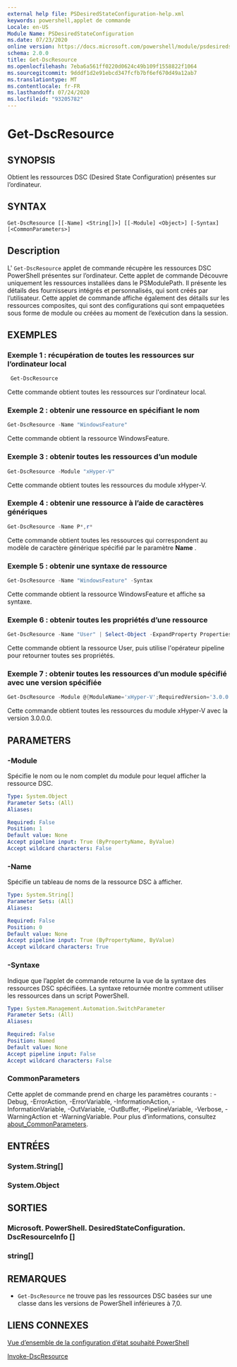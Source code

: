 ```yaml
---
external help file: PSDesiredStateConfiguration-help.xml
keywords: powershell,applet de commande
Locale: en-US
Module Name: PSDesiredStateConfiguration
ms.date: 07/23/2020
online version: https://docs.microsoft.com/powershell/module/psdesiredstateconfiguration/get-dscresource?view=powershell-6&WT.mc_id=ps-gethelp
schema: 2.0.0
title: Get-DscResource
ms.openlocfilehash: 7eba6a561ff0220d0624c49b109f1558822f1064
ms.sourcegitcommit: 9dddf1d2e91ebcd347fcfb7bf6ef670d49a12ab7
ms.translationtype: MT
ms.contentlocale: fr-FR
ms.lasthandoff: 07/24/2020
ms.locfileid: "93205782"
---
```

# Get-DscResource

## SYNOPSIS
Obtient les ressources DSC (Desired State Configuration) présentes sur l’ordinateur.

## SYNTAX

```
Get-DscResource [[-Name] <String[]>] [[-Module] <Object>] [-Syntax] [<CommonParameters>]
```

## Description

L' `Get-DscResource` applet de commande récupère les ressources DSC PowerShell présentes sur l’ordinateur. Cette applet de commande Découvre uniquement les ressources installées dans le PSModulePath. Il présente les détails des fournisseurs intégrés et personnalisés, qui sont créés par l’utilisateur. Cette applet de commande affiche également des détails sur les ressources composites, qui sont des configurations qui sont empaquetées sous forme de module ou créées au moment de l’exécution dans la session.

## EXEMPLES

### Exemple 1 : récupération de toutes les ressources sur l’ordinateur local

```powershell
 Get-DscResource
```

Cette commande obtient toutes les ressources sur l'ordinateur local.

### Exemple 2 : obtenir une ressource en spécifiant le nom

```powershell
Get-DscResource -Name "WindowsFeature"
```

Cette commande obtient la ressource WindowsFeature.

### Exemple 3 : obtenir toutes les ressources d’un module

```powershell
Get-DscResource -Module "xHyper-V"
```

Cette commande obtient toutes les ressources du module xHyper-V.

### Exemple 4 : obtenir une ressource à l’aide de caractères génériques

```powershell
Get-DscResource -Name P*,r*
```

Cette commande obtient toutes les ressources qui correspondent au modèle de caractère générique spécifié par le paramètre **Name** .

### Exemple 5 : obtenir une syntaxe de ressource

```powershell
Get-DscResource -Name "WindowsFeature" -Syntax
```

Cette commande obtient la ressource WindowsFeature et affiche sa syntaxe.

### Exemple 6 : obtenir toutes les propriétés d’une ressource

```powershell
Get-DscResource -Name "User" | Select-Object -ExpandProperty Properties
```

Cette commande obtient la ressource User, puis utilise l'opérateur pipeline pour retourner toutes ses propriétés.

### Exemple 7 : obtenir toutes les ressources d’un module spécifié avec une version spécifiée

```powershell
Get-DscResource -Module @{ModuleName='xHyper-V';RequiredVersion='3.0.0.0'}
```

Cette commande obtient toutes les ressources du module xHyper-V avec la version 3.0.0.0.

## PARAMETERS

### -Module

Spécifie le nom ou le nom complet du module pour lequel afficher la ressource DSC.

```yaml
Type: System.Object
Parameter Sets: (All)
Aliases:

Required: False
Position: 1
Default value: None
Accept pipeline input: True (ByPropertyName, ByValue)
Accept wildcard characters: False
```

### -Name

Spécifie un tableau de noms de la ressource DSC à afficher.

```yaml
Type: System.String[]
Parameter Sets: (All)
Aliases:

Required: False
Position: 0
Default value: None
Accept pipeline input: True (ByPropertyName, ByValue)
Accept wildcard characters: True
```

### -Syntaxe

Indique que l’applet de commande retourne la vue de la syntaxe des ressources DSC spécifiées. La syntaxe retournée montre comment utiliser les ressources dans un script PowerShell.

```yaml
Type: System.Management.Automation.SwitchParameter
Parameter Sets: (All)
Aliases:

Required: False
Position: Named
Default value: None
Accept pipeline input: False
Accept wildcard characters: False
```

### CommonParameters

Cette applet de commande prend en charge les paramètres courants : -Debug, -ErrorAction, -ErrorVariable, -InformationAction, -InformationVariable, -OutVariable, -OutBuffer, -PipelineVariable, -Verbose, -WarningAction et -WarningVariable. Pour plus d’informations, consultez [about_CommonParameters](https://go.microsoft.com/fwlink/?LinkID=113216).

## ENTRÉES

### System.String[]

### System.Object

## SORTIES

### Microsoft. PowerShell. DesiredStateConfiguration. DscResourceInfo []

### string[]

## REMARQUES

- `Get-DscResource` ne trouve pas les ressources DSC basées sur une classe dans les versions de PowerShell inférieures à 7,0.

## LIENS CONNEXES

[Vue d’ensemble de la configuration d’état souhaité PowerShell](/powershell/scripting/dsc/overview/overview)

[Invoke-DscResource](/powershell/module/PSDesiredStateConfiguration/Invoke-DscResource)
